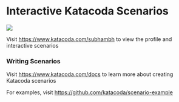 # Interactive Katacoda Scenarios

[![](http://shields.katacoda.com/katacoda/subhambh/count.svg)](https://www.katacoda.com/subhambh "Get your profile on Katacoda.com")

Visit https://www.katacoda.com/subhambh to view the profile and interactive scenarios

### Writing Scenarios
Visit https://www.katacoda.com/docs to learn more about creating Katacoda scenarios

For examples, visit https://github.com/katacoda/scenario-example
